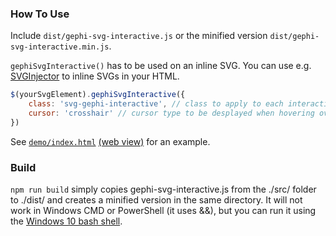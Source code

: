 ### How To Use

Include `dist/gephi-svg-interactive.js` or the minified version `dist/gephi-svg-interactive.min.js`.

`gephiSvgInteractive()` has to be used on an inline SVG. You can use e.g. [SVGInjector](https://github.com/iconic/SVGInjector/) to inline SVGs in your HTML.

```javascript
$(yourSvgElement).gephiSvgInteractive({
    class: 'svg-gephi-interactive', // class to apply to each interactive SVG. Default: N/A (will not add class)
    cursor: 'crosshair' // cursor type to be desplayed when hovering over active elements. Default: 'pointer'
})
```

See [`demo/index.html`](https://github.com/jonasjancarik/gephi-svg-interactive/blob/master/demo/index.html) [(web view)](http://htmlpreview.github.io/?https://github.com/jonasjancarik/gephi-svg-interactive/blob/master/demo/index.html) for an example.

### Build

`npm run build` simply copies gephi-svg-interactive.js from the ./src/ folder to ./dist/ and creates a minified version in the same directory. It will not work in Windows CMD or PowerShell (it uses &&), but you can run it using the [Windows 10 bash shell](https://docs.microsoft.com/en-us/windows/wsl/install-win10).